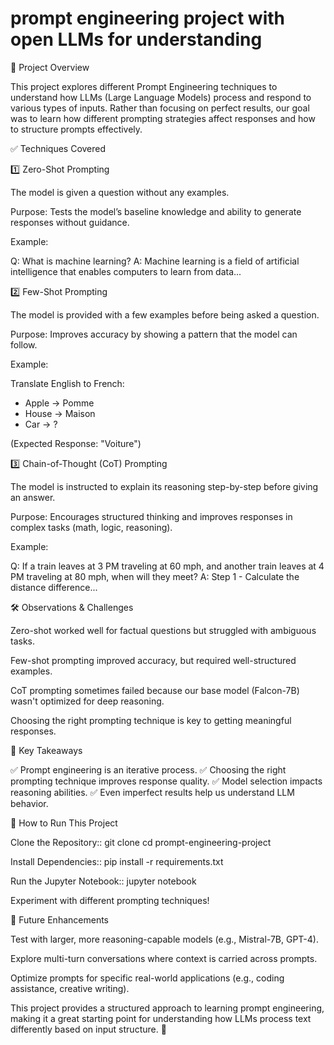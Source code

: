 # prompt engineering project with open LLMs for understanding

📌 Project Overview

This project explores different Prompt Engineering techniques to understand how LLMs (Large Language Models) process and respond to various types of inputs. Rather than focusing on perfect results, our goal was to learn how different prompting strategies affect responses and how to structure prompts effectively.

✅ Techniques Covered

1️⃣ Zero-Shot Prompting

The model is given a question without any examples.

Purpose: Tests the model’s baseline knowledge and ability to generate responses without guidance.

Example:

Q: What is machine learning?
A: Machine learning is a field of artificial intelligence that enables computers to learn from data...

2️⃣ Few-Shot Prompting

The model is provided with a few examples before being asked a question.

Purpose: Improves accuracy by showing a pattern that the model can follow.

Example:

Translate English to French:
- Apple → Pomme
- House → Maison
- Car → ?

(Expected Response: "Voiture")

3️⃣ Chain-of-Thought (CoT) Prompting

The model is instructed to explain its reasoning step-by-step before giving an answer.

Purpose: Encourages structured thinking and improves responses in complex tasks (math, logic, reasoning).

Example:

Q: If a train leaves at 3 PM traveling at 60 mph, and another train leaves at 4 PM traveling at 80 mph, when will they meet?
A: Step 1 - Calculate the distance difference...

🛠 Observations & Challenges

Zero-shot worked well for factual questions but struggled with ambiguous tasks.

Few-shot prompting improved accuracy, but required well-structured examples.

CoT prompting sometimes failed because our base model (Falcon-7B) wasn't optimized for deep reasoning.

Choosing the right prompting technique is key to getting meaningful responses.

📌 Key Takeaways

✅ Prompt engineering is an iterative process.
✅ Choosing the right prompting technique improves response quality.
✅ Model selection impacts reasoning abilities.
✅ Even imperfect results help us understand LLM behavior.

🚀 How to Run This Project

Clone the Repository::
git clone <repo-url>
cd prompt-engineering-project

Install Dependencies::
pip install -r requirements.txt

Run the Jupyter Notebook::
jupyter notebook

Experiment with different prompting techniques!

📌 Future Enhancements

Test with larger, more reasoning-capable models (e.g., Mistral-7B, GPT-4).

Explore multi-turn conversations where context is carried across prompts.

Optimize prompts for specific real-world applications (e.g., coding assistance, creative writing).

This project provides a structured approach to learning prompt engineering, making it a great starting point for understanding how LLMs process text differently based on input structure. 🚀

